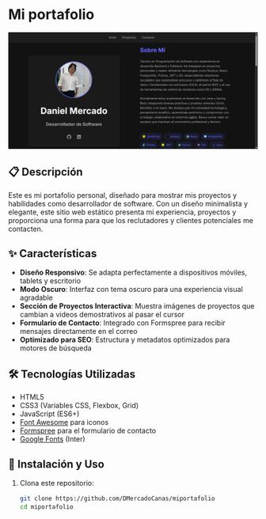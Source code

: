 # Mi portafolio

![Portafolio Preview](assets/pantalla_github.png)

## 📋 Descripción

Este es mi portafolio personal, diseñado para mostrar mis proyectos y habilidades como desarrollador de software. Con un diseño minimalista y elegante, este sitio web estático presenta mi experiencia, proyectos y proporciona una forma para que los reclutadores y clientes potenciales me contacten.

## ✨ Características

- **Diseño Responsivo**: Se adapta perfectamente a dispositivos móviles, tablets y escritorio
- **Modo Oscuro**: Interfaz con tema oscuro para una experiencia visual agradable
- **Sección de Proyectos Interactiva**: Muestra imágenes de proyectos que cambian a videos demostrativos al pasar el cursor
- **Formulario de Contacto**: Integrado con Formspree para recibir mensajes directamente en el correo
- **Optimizado para SEO**: Estructura y metadatos optimizados para motores de búsqueda

## 🛠️ Tecnologías Utilizadas

- HTML5
- CSS3 (Variables CSS, Flexbox, Grid)
- JavaScript (ES6+)
- [Font Awesome](https://fontawesome.com/) para iconos
- [Formspree](https://formspree.io/) para el formulario de contacto
- [Google Fonts](https://fonts.google.com/) (Inter)

## 🚀 Instalación y Uso

1. Clona este repositorio:
   ```bash
   git clone https://github.com/DMercadoCanas/miportafolio
   cd miportafolio
   ```
